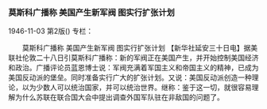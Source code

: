 ### 莫斯科广播称  美国产生新军阀  图实行扩张计划

1946-11-03
第2版()
专栏：

　　莫斯科广播称
    美国产生新军阀  图实行扩张计划
    【新华社延安三十日电】据美联社伦敦二十八日引莫斯科广播称：新的军阀正在美国产生，并开始控制美国经济和政治。广播评论员蓝恩博士说：军阀充满着军国主义和帝国主义的精神，已成为美国反动派的堡垒。同时准备实行广大的扩张计划。又说：美国反动派创造一种理论，以为少数人可以统治国家，并可以统治世界。继称：鉴于这一切，就很容易理解为什么苏联在联合国大会中提出调查外国军队驻在非敌国的问题了。
